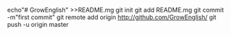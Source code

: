 echo"# GrowEnglish" >>README.mg
git init
git add README.mg
git commit -m"first commit"
git remote add origin http://github.com/GrowEnglish/
git push -u origin master
